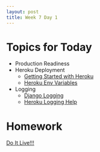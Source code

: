 ```yaml
---
layout: post
title: Week 7 Day 1
---
```


# Topics for Today
* Production Readiness
* Heroku Deployment
  * [Getting Started with Heroku](https://devcenter.heroku.com/articles/getting-started-with-django)
  * [Heroku Env Variables](https://devcenter.heroku.com/articles/config-vars)
* Logging
  * [Django Logging](https://docs.djangoproject.com/en/1.8/topics/logging/)
  * [Heroku Logging Help](http://stackoverflow.com/questions/18920428/django-logging-on-heroku)
  
# Homework
[Do It Live!!!](https://github.com/tiy-lv-python-2015-10/do-it-live)
